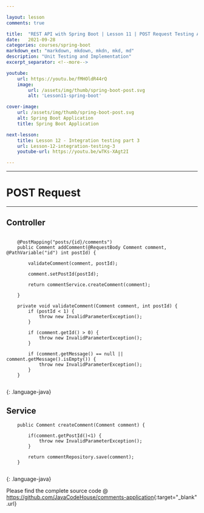 ```yaml
---

layout: lesson
comments: true

title:  "REST API with Spring Boot | Lesson 11 | POST Request Testing And Implementation"
date:   2021-09-28
categories: courses/spring-boot
markdown_ext: "markdown, mkdown, mkdn, mkd, md"
description: "Unit Testing and Implementation"
excerpt_separator: <!--more-->

youtube:
    url: https://youtu.be/fMHOldR44rQ
    image:
        url: /assets/img/thumb/spring-boot-post.svg
        alt: 'Lesson11-spring-boot'

cover-image: 
    url: /assets/img/thumb/spring-boot-post.svg
    alt: Spring Boot Application
    title: Spring Boot Application

next-lesson:
    title: Lesson 12 - Integration testing part 3
    url: Lesson-12-integration-testing-3
    youtube-url: https://youtu.be/wTKs-XAgt2I

---
```


<span id="ezoic-pub-video-placeholder-13"></span>

<hr>

# POST Request

<hr>

## Controller

```
    
    @PostMapping("posts/{id}/comments")
    public Comment addComment(@RequestBody Comment comment, @PathVariable("id") int postId) {

        validateComment(comment, postId);

        comment.setPostId(postId);

        return commentService.createComment(comment);

    }

    private void validateComment(Comment comment, int postId) {
        if (postId < 1) {
            throw new InvalidParameterException();
        }

        if (comment.getId() > 0) {
            throw new InvalidParameterException();
        }

        if (comment.getMessage() == null || comment.getMessage().isEmpty()) {
            throw new InvalidParameterException();
        }
    }


```
{: .language-java}

## Service

```
    public Comment createComment(Comment comment) {
        
        if(comment.getPostId()<1) {
            throw new InvalidParameterException();
        }
        
        return commentRepository.save(comment);
    }


```
{: .language-java}

Please find the complete source code @ <https://github.com/JavaCodeHouse/comments-application>{:target="_blank" .url}
